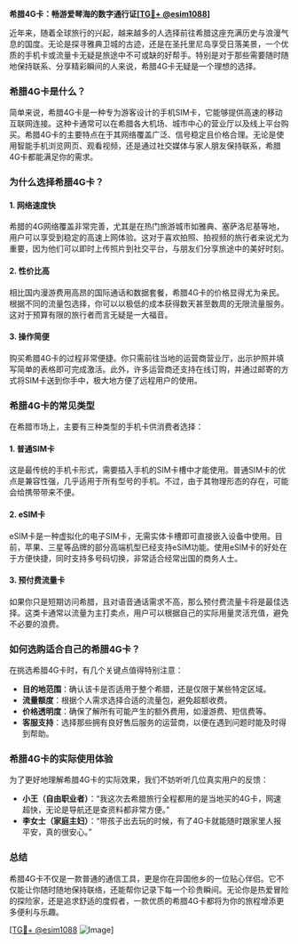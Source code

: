 **希腊4G卡：畅游爱琴海的数字通行证[[TG💪+ @esim1088](https://t.me/s/esim1088)]**

近年来，随着全球旅行的兴起，越来越多的人选择前往希腊这座充满历史与浪漫气息的国度。无论是探寻雅典卫城的古迹，还是在圣托里尼岛享受日落美景，一个优质的手机卡或流量卡无疑是旅途中不可或缺的好帮手。特别是对于那些需要随时随地保持联系、分享精彩瞬间的人来说，希腊4G卡无疑是一个理想的选择。

### 希腊4G卡是什么？

简单来说，希腊4G卡是一种专为游客设计的手机SIM卡，它能够提供高速的移动互联网连接。这种卡通常可以在希腊各大机场、城市中心的营业厅以及线上平台购买。希腊4G卡的主要特点在于其网络覆盖广泛、信号稳定且价格合理。无论是使用智能手机浏览网页、观看视频，还是通过社交媒体与家人朋友保持联系，希腊4G卡都能满足你的需求。

### 为什么选择希腊4G卡？

#### 1. **网络速度快**
希腊的4G网络覆盖非常完善，尤其是在热门旅游城市如雅典、塞萨洛尼基等地，用户可以享受到稳定的高速上网体验。这对于喜欢拍照、拍视频的旅行者来说尤为重要，因为他们可以即时上传照片到社交平台，与朋友们分享旅途中的美好时刻。

#### 2. **性价比高**
相比国内漫游费用高昂的国际通话和数据套餐，希腊4G卡的价格显得尤为亲民。根据不同的流量包选择，你可以以极低的成本获得数天甚至数周的无限流量服务。这对于预算有限的旅行者而言无疑是一大福音。

#### 3. **操作简便**
购买希腊4G卡的过程非常便捷。你只需前往当地的运营商营业厅，出示护照并填写简单的表格即可完成激活。此外，许多运营商还支持在线订购，并通过邮寄的方式将SIM卡送到你手中，极大地方便了远程用户的使用。

### 希腊4G卡的常见类型

在希腊市场上，主要有三种类型的手机卡供消费者选择：

#### 1. **普通SIM卡**
这是最传统的手机卡形式，需要插入手机的SIM卡槽中才能使用。普通SIM卡的优点是兼容性强，几乎适用于所有型号的手机。不过，由于其物理形态的存在，可能会给携带带来不便。

#### 2. **eSIM卡**
eSIM卡是一种虚拟化的电子SIM卡，无需实体卡槽即可直接嵌入设备中使用。目前，苹果、三星等品牌的部分高端机型已经支持eSIM功能。使用eSIM卡的好处在于方便快捷，同时支持多号码切换，非常适合经常出国的商务人士。

#### 3. **预付费流量卡**
如果你只是短期访问希腊，且对语音通话需求不高，那么预付费流量卡将是最佳选择。这类卡通常以流量为主打卖点，用户可以根据自己的实际用量灵活充值，避免不必要的浪费。

### 如何选购适合自己的希腊4G卡？

在挑选希腊4G卡时，有几个关键点值得特别注意：

- **目的地范围**：确认该卡是否适用于整个希腊，还是仅限于某些特定区域。
- **流量额度**：根据个人需求选择合适的流量包，避免超额收费。
- **价格透明度**：确保了解所有可能产生的额外费用，如漫游费、短信费等。
- **客服支持**：选择那些拥有良好售后服务的运营商，以便在遇到问题时能及时得到帮助。

### 希腊4G卡的实际使用体验

为了更好地理解希腊4G卡的实际效果，我们不妨听听几位真实用户的反馈：

- **小王（自由职业者）**：“我这次去希腊旅行全程都用的是当地买的4G卡，网速超快，无论是导航还是查资料都非常方便。”
- **李女士（家庭主妇）**：“带孩子出去玩的时候，有了4G卡就能随时跟家里人报平安，真的很安心。”

### 总结

希腊4G卡不仅是一款普通的通信工具，更是你在异国他乡的一位贴心伴侣。它不仅能让你随时随地保持联络，还能帮你记录下每一个珍贵瞬间。无论你是热爱冒险的探险家，还是追求舒适的度假者，一款优质的希腊4G卡都将为你的旅程增添更多便利与乐趣。

[[TG💪+ @esim1088](https://t.me/s/esim1088) ![Image](https://i.postimg.cc/4NQfJmqS/Snipaste-2025-05-13-00-14-12.png)]